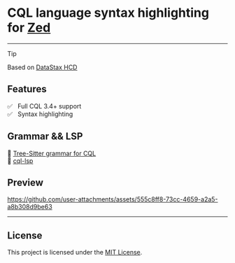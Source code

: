 # CQL language syntax highlighting for [Zed](https://zed.dev) 

----------------------------------------
>[!TIP]
> Based on [DataStax HCD](https://docs.datastax.com/en/cql/hcd/reference/cql-reference-about.html)

## Features

✅ &nbsp; Full CQL 3.4+ support  
✅ &nbsp; Syntax highlighting  

## Grammar && LSP

🔗 [Tree-Sitter grammar for CQL](https://github.com/Akzestia/tree-sitter-cql)
<br/>
🔗 [cql-lsp](https://github.com/Akzestia/cql-lsp)

## Preview


https://github.com/user-attachments/assets/555c8ff8-73cc-4659-a2a5-a8b308d9be63

----------------------------------------

## License

This project is licensed under the [MIT License](LICENSE).
